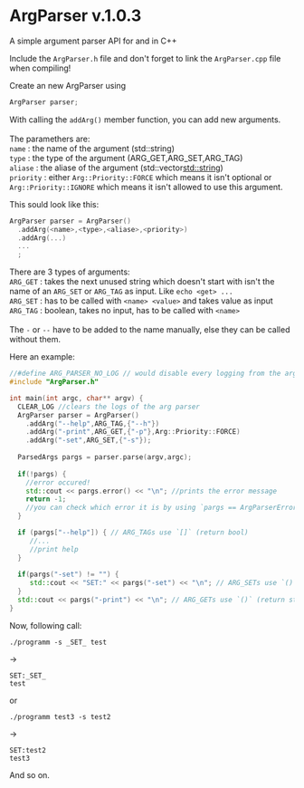 # ArgParser v.1.0.3
A simple argument parser API for and in C++

Include the `ArgParser.h` file and don't forget to link the `ArgParser.cpp` file when compiling!

Create an new ArgParser using
```cpp
ArgParser parser;
```

With calling the `addArg()` member function, you can add new arguments. <br> <br>
The paramethers are:  <br>
`name` : the name of the argument (std::string) <br>
`type` : the type of the argument (ARG_GET,ARG_SET,ARG_TAG) <br>
`aliase` : the aliase of the argument (std::vector<std::string>) <br>
`priority` : either `Arg::Priority::FORCE` which means it isn't optional or `Arg::Priority::IGNORE` which means it isn't allowed to use this argument.

This sould look like this:
```cpp
ArgParser parser = ArgParser()
  .addArg(<name>,<type>,<aliase>,<priority>)
  .addArg(...)
  ...
  ;
 ```
There are 3 types of arguments: <br>
`ARG_GET` : takes the next unused string which doesn't start with isn't the name of an `ARG_SET` or `ARG_TAG` as input. Like `echo <get> ... ` <br>
`ARG_SET` : has to be called with `<name> <value>` and takes value as input <br>
`ARG_TAG` : boolean, takes no input, has to be called with `<name>` <br> <br>
The `-` or `--` have to be added to the name manually, else they can be called without them.

Here an example:
```cpp
//#define ARG_PARSER_NO_LOG // would disable every logging from the arg parser.
#include "ArgParser.h"

int main(int argc, char** argv) {
  CLEAR_LOG //clears the logs of the arg parser
  ArgParser parser = ArgParser()
    .addArg("--help",ARG_TAG,{"--h"})
    .addArg("-print",ARG_GET,{"-p"},Arg::Priority::FORCE)
    .addArg("-set",ARG_SET,{"-s"});
    
  ParsedArgs pargs = parser.parse(argv,argc);
  
  if(!pargs) {
    //error occured!
    std::cout << pargs.error() << "\n"; //prints the error message
    return -1;
    //you can check which error it is by using `pargs == ArgParserErrors::<error>`
  }

  if (pargs["--help"]) { // ARG_TAGs use `[]` (return bool)
     //...
     //print help
  }
  
  if(pargs("-set") != "") {
     std::cout << "SET:" << pargs("-set") << "\n"; // ARG_SETs use `()` (return std::string)
  }
  std::cout << pargs("-print") << "\n"; // ARG_GETs use `()` (return std::string)
}
```

Now, following call:
```
./programm -s _SET_ test
```
->
```
SET:_SET_
test
```
or
```
./programm test3 -s test2
```
->
```
SET:test2
test3
```

And so on.
